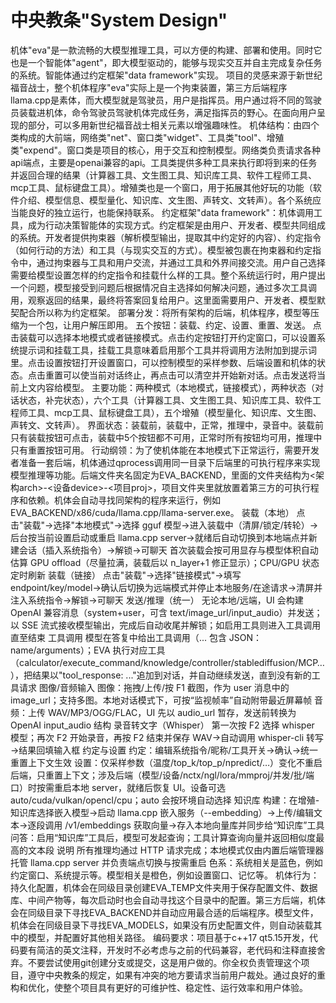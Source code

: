 # 中央教条"System Design"
机体"eva"是一款流畅的大模型推理工具，可以方便的构建、部署和使用。同时它也是一个智能体"agent"，即大模型驱动的，能够与现实交互并自主完成复杂任务的系统。智能体通过约定框架"data framework"实现。
项目的灵感来源于新世纪福音战士，整个机体程序"eva"实际上是一个拘束装置，第三方后端程序llama.cpp是素体，而大模型就是驾驶员，用户是指挥员。用户通过将不同的驾驶员装载进机体，命令驾驶员驾驶机体完成任务，满足指挥员的野心。在面向用户呈现的部分，可以多用新世纪福音战士相关元素以增强趣味性。
机体结构：由四个类构成的大前端，网络类"net"、窗口类"widget"、工具类"tool"、增殖类"expend"。窗口类是项目的核心，用于交互和控制模型。网络类负责请求各种api端点，主要是openai兼容的api。工具类提供多种工具来执行即将到来的任务并返回合理的结果（计算器工具、文生图工具、知识库工具、软件工程师工具、mcp工具、鼠标键盘工具）。增殖类也是一个窗口，用于拓展其他好玩的功能（软件介绍、模型信息、模型量化、知识库、文生图、声转文、文转声）。各个系统应当能良好的独立运行，也能保持联系。
约定框架"data framework"：机体调用工具，成为行动决策智能体的实现方式。约定框架是由用户、开发者、模型共同组成的系统。开发者提供拘束器（解析模型输出，提取其中约定好的内容）、约定指令（如何行动的方法）和工具（与现实交互的方式）。模型被包裹在拘束器和约定指令中，通过拘束器与工具和用户交流，并通过工具和外界间接交流。用户自己选择需要给模型设置怎样的约定指令和挂载什么样的工具。整个系统运行时，用户提出一个问题，模型接受到问题后根据情况自主选择如何解决问题，通过多次工具调用，观察返回的结果，最终将答案回复给用户。这里面需要用户、开发者、模型默契配合所以称为约定框架。
部署分发：将所有架构的后端，机体程序，模型等压缩为一个包，让用户解压即用。
五个按钮：装载、约定、设置、重置、发送。
点击装载可以选择本地模式或者链接模式。点击约定按钮打开约定窗口，可以设置系统提示词和挂载工具，挂载工具意味着启用那个工具并将调用方法附加到提示词里。点击设置按钮打开设置窗口，可以控制模型的采样参数、后端设置和机体的状态。点击重置可以使当前对话终止，再点击可以清空并开始新对话。点击发送将当前上文内容给模型。
主要功能：两种模式（本地模式，链接模式），两种状态（对话状态，补完状态），六个工具（计算器工具、文生图工具、知识库工具、软件工程师工具、mcp工具、鼠标键盘工具），五个增殖（模型量化、知识库、文生图、声转文、文转声）。
界面状态：装载前，装载中，正常，推理中，录音中。装载前只有装载按钮可点击，装载中5个按钮都不可用，正常时所有按钮均可用，推理中只有重置按钮可用。
行动纲领：为了使机体能在本地模式下正常运行，需要开发者准备一套后端，机体通过qprocess调用同一目录下后端里的可执行程序来实现模型推理等功能。后端文件夹名固定为EVA_BACKEND，里面的文件夹结构为<架构arch>-<设备device>-<项目proj>，项目文件夹里就放置着第三方的可执行程序和依赖。机体会自动寻找同架构的程序来运行，例如EVA_BACKEND/x86/cuda/llama.cpp/llama-server.exe。
装载（本地）
点击"装载"→选择"本地模式"→选择 gguf 模型→进入装载中（清屏/锁定/转轮）→后台按当前设置启动或重启 llama.cpp server→就绪后自动切换到本地端点并新建会话（插入系统指令）→解锁→可聊天
首次装载会按可用显存与模型体积自动估算 GPU offload（尽量拉满，装载后以 n_layer+1 修正显示）；CPU/GPU 状态定时刷新
装载（链接）
点击"装载"→选择"链接模式"→填写 endpoint/key/model→确认后切换为远端模式并停止本地服务/在途请求→清屏并注入系统指令→解锁→可聊天
发送/推理（统一）
无论本地/远端，UI 会构建 OpenAI 兼容消息（system+user，可含 text/image_url/input_audio）并发送；以 SSE 流式接收模型输出，完成后自动收尾并解锁；如启用工具则进入工具调用直至结束
工具调用
模型在答复中给出工具调用（<tool>...</tool> 包含 JSON：name/arguments）；EVA 执行对应工具（calculator/execute_command/knowledge/controller/stablediffusion/MCP…），把结果以"tool_response: ..."追加到对话，并自动继续发送，直到没有新的工具请求
图像/音频输入
图像：拖拽/上传/按 F1 截图，作为 user 消息中的 image_url；支持多图。本地对话模式下，可按“监视帧率”自动附带最近屏幕帧
音频：上传 WAV/MP3/OGG/FLAC，UI 先以 audio_url 暂存，发送前转换为 OpenAI input_audio 结构
录音转文字（Whisper）
第一次按 F2 选择 whisper 模型；再次 F2 开始录音，再按 F2 结束并保存 WAV→自动调用 whisper-cli 转写→结果回填输入框
约定与设置
约定：编辑系统指令/昵称/工具开关→确认→统一重置上下文生效
设置：仅采样参数（温度/top_k/top_p/npredict/…）变化不重启后端，只重置上下文；涉及后端（模型/设备/nctx/ngl/lora/mmproj/并发/批/端口）时按需重启本地 server，就绪后恢复 UI。设备可选 auto/cuda/vulkan/opencl/cpu；auto 会按环境自动选择
知识库
构建：在增殖-知识库选择嵌入模型→启动 llama.cpp 嵌入服务（--embedding）→上传/编辑文本→逐段调用 /v1/embeddings 获取向量→存入本地向量库并同步给“知识库”工具
问答：启用“知识库”工具后，模型可发起查询；工具计算查询向量并返回相似度最高的文本段
说明
所有推理均通过 HTTP 请求完成；本地模式仅由内置后端管理器托管 llama.cpp server 并负责端点切换与按需重启
色系：系统相关是蓝色，例如约定窗口、系统提示等。模型相关是橙色，例如设置窗口、记忆等。
机体行为：持久化配置，机体会在同级目录创建EVA_TEMP文件夹用于保存配置文件、数据库、中间产物等，每次启动时也会自动寻找这个目录中的配置。第三方后端，机体会在同级目录下寻找EVA_BACKEND并自动应用最合适的后端程序。模型文件，机体会在同级目录下寻找EVA_MODELS，如果没有历史配置文件，则自动装载其中的模型，并配置好其他相关路径。
编码要求：项目基于c++17 qt5.15开发，代码要有简洁的英文注释，开发时不必考虑与之前的代码兼容，老代码和注释直接舍弃。不要尝试使用git创建分支或提交，这是用户做的。你全权负责管理这个项目，遵守中央教条的规定，如果有冲突的地方要请求当前用户裁处。通过良好的重构和优化，使整个项目具有更好的可维护性、稳定性、运行效率和用户体验。